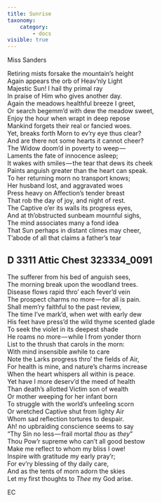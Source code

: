 ```yaml
---
title: Sunrise
taxonomy:
    category:
        - docs
visible: true
---
```


<div class="author">Miss Sanders</div>

Retiring mists forsake the mountain’s height  
Again appears the orb of Heav’nly Light  
Majestic Sun! I hail thy primal ray  
In praise of Him who gives another day.  
Again the meadows healthful breeze I greet,  
Or search begemm’d with dew the meadow sweet,  
Enjoy the hour when wrapt in deep repose  
Mankind forgets their real or fancied woes.  
Yet, breaks forth Morn to ev’ry eye thus clear?  
And are there not some hearts it cannot cheer?  
The Widow doom’d in poverty to weep —   
Laments the fate of innocence asleep;  
It wakes with smiles — the tear that dews its cheek  
Paints anguish greater than the heart can speak.  
To her returning morn no transport knows;  
Her husband lost, and aggravated woes  
Press heavy on Affection’s tender breast  
That rob the day of joy, and night of rest.  
The Captive o’er its walls its progress eyes,  
And at th’obstructed sunbeam mournful sighs,  
The mind associates many a fond idea  
That Sun perhaps in distant climes may cheer,  
T’abode of all that claims a father’s tear  
  
## D 3311 Attic Chest 323334_0091  
  
The sufferer from his bed of anguish sees,  
The morning break upon the woodland trees.  
Disease flows rapid thro’ each fever’d vein  
The prospect charms no more — for all is pain.  
Shall mem’ry faithful to the past review,  
The time I’ve mark’d, when wet with early dew  
His feet have press’d the wild thyme scented glade  
To seek the violet in its deepest shade  
He roams no more — while I from yonder thorn  
List to the thrush that carols in the morn:  
With mind insensible awhile to care  
Note the Larks progress thro’ the fields of Air,  
For health is mine, and nature’s charms increase  
When the heart whispers all within is peace.  
Yet have I more deserv’d the meed of health  
Than death’s allotted Victim son of wealth  
Or mother weeping for her infant born  
To struggle with the world’s unfeeling scorn  
Or wretched Captive shut from lighty Air  
Whom sad reflection tortures to despair.  
Ah! no upbraiding conscience seems to say  
“Thy Sin no less — frail mortal *thou* as *they*”  
Thou Pow’r supreme who can’t all good bestow  
Make me reflect to whom my bliss I owe!  
Inspire with gratitude my early pray’r;  
For ev’ry blessing of thy daily care,  
And as the tents of morn adorn the skies  
Let my first thoughts to *Thee* my God arise.  
  
EC